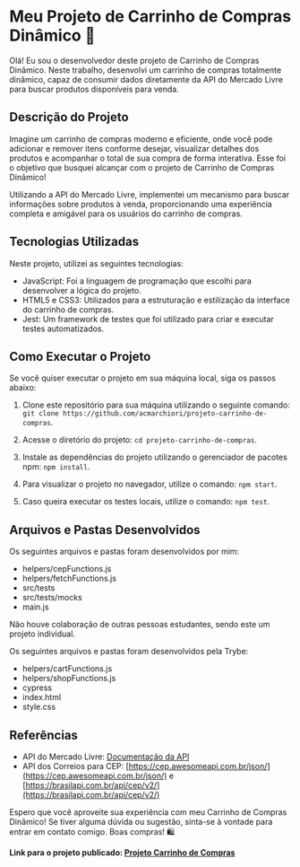 # Meu Projeto de Carrinho de Compras Dinâmico 🛒

Olá! Eu sou o desenvolvedor deste projeto de Carrinho de Compras Dinâmico. Neste trabalho, desenvolvi um carrinho de compras totalmente dinâmico, capaz de consumir dados diretamente da API do Mercado Livre para buscar produtos disponíveis para venda.

## Descrição do Projeto

Imagine um carrinho de compras moderno e eficiente, onde você pode adicionar e remover itens conforme desejar, visualizar detalhes dos produtos e acompanhar o total de sua compra de forma interativa. Esse foi o objetivo que busquei alcançar com o projeto de Carrinho de Compras Dinâmico!

Utilizando a API do Mercado Livre, implementei um mecanismo para buscar informações sobre produtos à venda, proporcionando uma experiência completa e amigável para os usuários do carrinho de compras.

## Tecnologias Utilizadas

Neste projeto, utilizei as seguintes tecnologias:

- JavaScript: Foi a linguagem de programação que escolhi para desenvolver a lógica do projeto.
- HTML5 e CSS3: Utilizados para a estruturação e estilização da interface do carrinho de compras.
- Jest: Um framework de testes que foi utilizado para criar e executar testes automatizados.

## Como Executar o Projeto

Se você quiser executar o projeto em sua máquina local, siga os passos abaixo:

1. Clone este repositório para sua máquina utilizando o seguinte comando: `git clone https://github.com/acmarchiori/projeto-carrinho-de-compras`.

2. Acesse o diretório do projeto: `cd projeto-carrinho-de-compras`.

3. Instale as dependências do projeto utilizando o gerenciador de pacotes npm: `npm install`.

4. Para visualizar o projeto no navegador, utilize o comando: `npm start`.

5. Caso queira executar os testes locais, utilize o comando: `npm test`.

## Arquivos e Pastas Desenvolvidos

Os seguintes arquivos e pastas foram desenvolvidos por mim:

- helpers/cepFunctions.js
- helpers/fetchFunctions.js
- src/tests
- src/tests/mocks
- main.js

Não houve colaboração de outras pessoas estudantes, sendo este um projeto individual.

Os seguintes arquivos e pastas foram desenvolvidos pela Trybe:

- helpers/cartFunctions.js
- helpers/shopFunctions.js
- cypress
- index.html
- style.css

## Referências

- API do Mercado Livre: [Documentação da API](https://developers.mercadolivre.com.br/pt_br/itens-e-buscas)
- API dos Correios para CEP: [https://cep.awesomeapi.com.br/json/](https://cep.awesomeapi.com.br/json/) e [https://brasilapi.com.br/api/cep/v2/](https://brasilapi.com.br/api/cep/v2/)

Espero que você aproveite sua experiência com meu Carrinho de Compras Dinâmico! Se tiver alguma dúvida ou sugestão, sinta-se à vontade para entrar em contato comigo. Boas compras! 🛍️

**Link para o projeto publicado: [Projeto Carrinho de Compras](https://projeto-carrinho-de-compras.surge.sh)**
